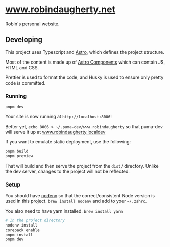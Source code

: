 # www.robindaugherty.net

Robin's personal website.

## Developing

This project uses Typescript and [Astro](https://docs.astro.build), which defines the project structure.

Most of the content is made up of [Astro Components](https://docs.astro.build/en/basics/astro-components) which can contain JS, HTML and CSS.

Prettier is used to format the code, and Husky is used to ensure only pretty code is committed.

### Running

```sh
pnpm dev
```

Your site is now running at `http://localhost:8006`!

Better yet, `echo 8006 > ~/.puma-dev/www.robindaugherty` so that puma-dev will serve it up at www.robindaugherty.localdev

If you want to emulate static deployment, use the following:

```sh
pnpm build
pnpm preview
```

That will build and then serve the project from the `dist/` directory.
Unlike the dev server, changes to the project will not be reflected.

### Setup

You should have [nodenv](https://github.com/nodenv/nodenv) so that the correct/consistent Node version is used in this project. `brew install nodenv` and add to your `~/.zshrc`.

You also need to have yarn installed. `brew install yarn`

```sh
# In the project directory
nodenv install
corepack enable
pnpm install
pnpm dev
```
